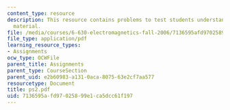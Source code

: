 ```yaml
---
content_type: resource
description: This resource contains problems to test students understanding of course
  material.
file: /media/courses/6-630-electromagnetics-fall-2006/7136595afd97025899e1ca5dcc61f197_ps2.pdf
file_type: application/pdf
learning_resource_types:
- Assignments
ocw_type: OCWFile
parent_title: Assignments
parent_type: CourseSection
parent_uid: e2b60983-a131-0aca-8075-63e2cf7aa577
resourcetype: Document
title: ps2.pdf
uid: 7136595a-fd97-0258-99e1-ca5dcc61f197
---
```

